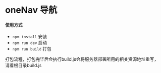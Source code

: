 # oneNav 导航


#### 使用方式
* `npm install` 安装
* `npm run dev` 启动
* `npm run build` 打包


打包流程，打包完毕后会执行build.js会将服务器部署所用的相关资源地址重写，请看根目录build.js
